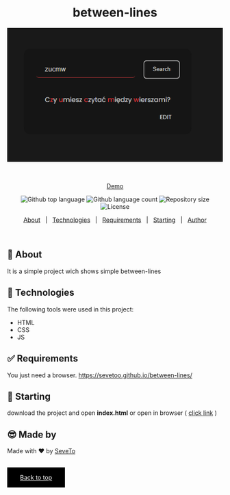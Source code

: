 <div align="center" id="top"> 
  
<h1 align="center">between-lines</h1>
  <a target="_blank" href="https://sevetoo.github.io/between-lines/">
  <img src="./preview.png" alt="between-lines" />
  </a>

&#xa0;

<a target="_blank" href="https://sevetoo.github.io/between-lines/">Demo</a>

</div>

<p align="center">
  <img alt="Github top language" src="https://img.shields.io/github/languages/top/SeveToo/between-lines?color=56BEB8">

  <img alt="Github language count" src="https://img.shields.io/github/languages/count/SeveToo/between-lines?color=56BEB8">

  <img alt="Repository size" src="https://img.shields.io/github/repo-size/SeveToo/between-lines?color=56BEB8">

  <img alt="License" src="https://img.shields.io/github/license/SeveToo/between-lines?color=56BEB8">
</p>

<p align="center">
  <a href="#dart-about">About</a> &#xa0; | &#xa0; 
  <!-- <a href="#sparkles-features">Features</a> &#xa0; | &#xa0; -->
  <a href="#rocket-technologies">Technologies</a> &#xa0; | &#xa0;
  <a href="#white_check_mark-requirements">Requirements</a> &#xa0; | &#xa0;
  <a href="#checkered_flag-starting">Starting</a> &#xa0; | &#xa0;
  <a href="https://github.com/SeveToo" target="_blank">Author</a>
</p>

<br>

## :dart: About

<!-- Make some description to me -->

It is a simple project wich shows simple between-lines

<!-- ## :sparkles: Features
:heavy_check_mark: You can set interval between rounds \
:heavy_check_mark: You see how many correct and wrong answers you get\ -->

## :rocket: Technologies

The following tools were used in this project:

- HTML
- CSS
- JS

## :white_check_mark: Requirements

You just need a browser.
https://sevetoo.github.io/between-lines/

## :checkered_flag: Starting

download the project and open **index.html**
or open in browser ( <a href="https://sevetoo.github.io/between-lines/" >click link</a> )

## 😎 Made by

Made with ❤ by <a href="https://github.com/SeveToo" target="_blank">SeveTo</a>

&#xa0;

<a href="#top" style="color: #fff; background: black; padding: 15px 30px">Back to top</a>
